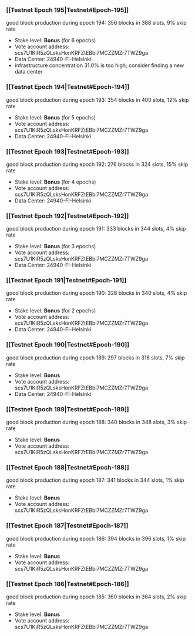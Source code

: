 ### [[Testnet Epoch 195|Testnet#Epoch-195]]
good block production during epoch 194: 356 blocks in 388 slots, 9% skip rate
* Stake level: **Bonus** (for 6 epochs)
* Vote account address: scs7U1KiR5zQLsksHonKRFZtEBbi7MCZZMZr7TWZ9ga
* Data Center: 24940-FI-Helsinki
* infrastructure concentration 31.0% is too high; consider finding a new data center
### [[Testnet Epoch 194|Testnet#Epoch-194]]
good block production during epoch 193: 354 blocks in 400 slots, 12% skip rate
* Stake level: **Bonus** (for 5 epochs)
* Vote account address: scs7U1KiR5zQLsksHonKRFZtEBbi7MCZZMZr7TWZ9ga
* Data Center: 24940-FI-Helsinki
### [[Testnet Epoch 193|Testnet#Epoch-193]]
good block production during epoch 192: 276 blocks in 324 slots, 15% skip rate
* Stake level: **Bonus** (for 4 epochs)
* Vote account address: scs7U1KiR5zQLsksHonKRFZtEBbi7MCZZMZr7TWZ9ga
* Data Center: 24940-FI-Helsinki
### [[Testnet Epoch 192|Testnet#Epoch-192]]
good block production during epoch 191: 333 blocks in 344 slots, 4% skip rate
* Stake level: **Bonus** (for 3 epochs)
* Vote account address: scs7U1KiR5zQLsksHonKRFZtEBbi7MCZZMZr7TWZ9ga
* Data Center: 24940-FI-Helsinki
### [[Testnet Epoch 191|Testnet#Epoch-191]]
good block production during epoch 190: 328 blocks in 340 slots, 4% skip rate
* Stake level: **Bonus** (for 2 epochs)
* Vote account address: scs7U1KiR5zQLsksHonKRFZtEBbi7MCZZMZr7TWZ9ga
* Data Center: 24940-FI-Helsinki
### [[Testnet Epoch 190|Testnet#Epoch-190]]
good block production during epoch 189: 297 blocks in 316 slots, 7% skip rate
* Stake level: **Bonus**
* Vote account address: scs7U1KiR5zQLsksHonKRFZtEBbi7MCZZMZr7TWZ9ga
* Data Center: 24940-FI-Helsinki
### [[Testnet Epoch 189|Testnet#Epoch-189]]
good block production during epoch 188: 340 blocks in 348 slots, 3% skip rate
* Stake level: **Bonus**
* Vote account address: scs7U1KiR5zQLsksHonKRFZtEBbi7MCZZMZr7TWZ9ga
### [[Testnet Epoch 188|Testnet#Epoch-188]]
good block production during epoch 187: 341 blocks in 344 slots, 1% skip rate
* Stake level: **Bonus**
* Vote account address: scs7U1KiR5zQLsksHonKRFZtEBbi7MCZZMZr7TWZ9ga
### [[Testnet Epoch 187|Testnet#Epoch-187]]
good block production during epoch 186: 394 blocks in 396 slots, 1% skip rate
* Stake level: **Bonus**
* Vote account address: scs7U1KiR5zQLsksHonKRFZtEBbi7MCZZMZr7TWZ9ga
### [[Testnet Epoch 186|Testnet#Epoch-186]]
good block production during epoch 185: 360 blocks in 364 slots, 2% skip rate
* Stake level: **Bonus**
* Vote account address: scs7U1KiR5zQLsksHonKRFZtEBbi7MCZZMZr7TWZ9ga